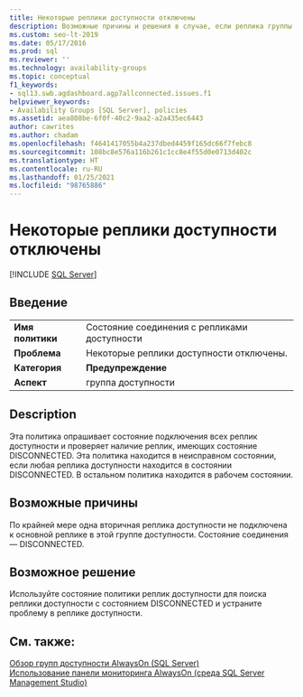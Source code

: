 ```yaml
---
title: Некоторые реплики доступности отключены
description: Возможные причины и решения в случае, если реплика группы доступности отключена для группы доступности Always On SQL Server.
ms.custom: seo-lt-2019
ms.date: 05/17/2016
ms.prod: sql
ms.reviewer: ''
ms.technology: availability-groups
ms.topic: conceptual
f1_keywords:
- sql13.swb.agdashboard.agp7allconnected.issues.f1
helpviewer_keywords:
- Availability Groups [SQL Server], policies
ms.assetid: aea808be-6f0f-40c2-9aa2-a2a435ec6443
author: cawrites
ms.author: chadam
ms.openlocfilehash: f4641417055b4a237dbed4459f165dc66f7febc8
ms.sourcegitcommit: 108bc8e576a116b261c1cc8e4f55d0e0713d402c
ms.translationtype: HT
ms.contentlocale: ru-RU
ms.lasthandoff: 01/25/2021
ms.locfileid: "98765886"
---
```

# <a name="some-availability-replicas-are-disconnected"></a>Некоторые реплики доступности отключены
[!INCLUDE [SQL Server](../../../includes/applies-to-version/sqlserver.md)]
    
## <a name="introduction"></a>Введение  
  
|||  
|-|-|  
|**Имя политики**|Состояние соединения с репликами доступности|  
|**Проблема**|Некоторые реплики доступности отключены.|  
|**Категория**|**Предупреждение**|  
|**Аспект**|группа доступности|  
  
## <a name="description"></a>Description  
 Эта политика опрашивает состояние подключения всех реплик доступности и проверяет наличие реплик, имеющих состояние DISCONNECTED. Эта политика находится в неисправном состоянии, если любая реплика доступности находится в состоянии DISCONNECTED. В остальном политика находится в рабочем состоянии.  
 
## <a name="possible-causes"></a>Возможные причины  
 По крайней мере одна вторичная реплика доступности не подключена к основной реплике в этой группе доступности. Состояние соединения — DISCONNECTED.  
  
## <a name="possible-solution"></a>Возможное решение  
 Используйте состояние политики реплик доступности для поиска реплики доступности с состоянием DISCONNECTED и устраните проблему в реплике доступности.  
  
## <a name="see-also"></a>См. также:  
 [Обзор групп доступности AlwaysOn (SQL Server)](../../../database-engine/availability-groups/windows/overview-of-always-on-availability-groups-sql-server.md)   
 [Использование панели мониторинга AlwaysOn (среда SQL Server Management Studio)](../../../database-engine/availability-groups/windows/use-the-always-on-dashboard-sql-server-management-studio.md)  
  
  
